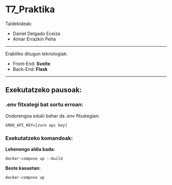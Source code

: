 # T7_Praktika
Taldekideak:
- Daniel Delgado Eceiza 
- Aimar Errazkin Peña
---
Erabiliko ditugun teknologiak:
- Front-End: **Svelte**
- Back-End: **Flask**

---
## Exekutatzeko pausoak:
### .env fitxategi bat sortu erroan:
Ondorengoa eduki behar da .env fitxategian:
```
GROQ_API_KEY=[zure api key]
```
### Exekutatzeko komandoak:
**Lehenengo aldia bada:**
```
docker-compose up --build 
```
**Beste kasuetan:**
```
docker-compose up
```
